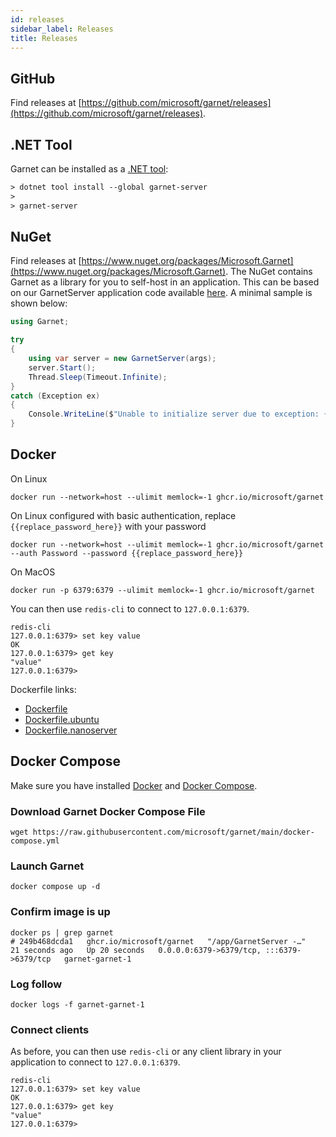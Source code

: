 ```yaml
---
id: releases
sidebar_label: Releases
title: Releases
---
```


## GitHub

Find releases at [https://github.com/microsoft/garnet/releases](https://github.com/microsoft/garnet/releases).

## .NET Tool

Garnet can be installed as a [.NET tool](https://aka.ms/global-tools):

``` txt
> dotnet tool install --global garnet-server
>
> garnet-server
```

## NuGet

Find releases at [https://www.nuget.org/packages/Microsoft.Garnet](https://www.nuget.org/packages/Microsoft.Garnet). The NuGet
contains Garnet as a library for you to self-host in an application. This can be based on our GarnetServer
application code available [here](https://github.com/microsoft/garnet/blob/main/main/GarnetServer/Program.cs).
A minimal sample is shown below:

```cs
using Garnet;

try
{
    using var server = new GarnetServer(args);
    server.Start();
    Thread.Sleep(Timeout.Infinite);
}
catch (Exception ex)
{
    Console.WriteLine($"Unable to initialize server due to exception: {ex.Message}");
}
```

## Docker

On Linux

```console
docker run --network=host --ulimit memlock=-1 ghcr.io/microsoft/garnet
```

On Linux configured with basic authentication, replace `{{replace_password_here}}` with your password

```console
docker run --network=host --ulimit memlock=-1 ghcr.io/microsoft/garnet --auth Password --password {{replace_password_here}}
```

On MacOS

```console
docker run -p 6379:6379 --ulimit memlock=-1 ghcr.io/microsoft/garnet
```
You can then use `redis-cli` to connect to `127.0.0.1:6379`.

```console
redis-cli
127.0.0.1:6379> set key value
OK
127.0.0.1:6379> get key
"value"
127.0.0.1:6379>
```
Dockerfile links:
* [Dockerfile](https://github.com/microsoft/garnet/blob/main/Dockerfile)
* [Dockerfile.ubuntu](https://github.com/microsoft/garnet/blob/main/Dockerfile.ubuntu)
* [Dockerfile.nanoserver](https://github.com/microsoft/garnet/blob/main/Dockerfile.nanoserver)

## Docker Compose

Make sure you have installed [Docker](https://docs.docker.com/get-docker/) and [Docker Compose](https://docs.docker.com/compose/install/).

### Download Garnet Docker Compose File

```console
wget https://raw.githubusercontent.com/microsoft/garnet/main/docker-compose.yml
```

### Launch Garnet

```console
docker compose up -d
```

### Confirm image is up

```console
docker ps | grep garnet
# 249b468dcda1   ghcr.io/microsoft/garnet   "/app/GarnetServer -…"   21 seconds ago   Up 20 seconds   0.0.0.0:6379->6379/tcp, :::6379->6379/tcp   garnet-garnet-1
```

### Log follow

```console
docker logs -f garnet-garnet-1
```

### Connect clients

As before, you can then use `redis-cli` or any client library in your application to connect to `127.0.0.1:6379`.

```console
redis-cli
127.0.0.1:6379> set key value
OK
127.0.0.1:6379> get key
"value"
127.0.0.1:6379>
```

